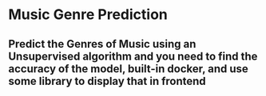 # Music Genre Prediction

## Predict the Genres of Music using an Unsupervised algorithm and you need to find the accuracy of the model, built-in docker, and use some library to display that in frontend
